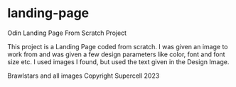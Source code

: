 # landing-page
Odin Landing Page From Scratch Project

This project is a Landing Page coded from scratch. I was given an image to work from and was given a few design parameters like color, font and font size etc. I used images I found, but used the text given in the Design Image. 

Brawlstars and all images Copyright Supercell 2023


<!-- TODO: -->
<!-- 1: Update page with my own text and links  -->
<!-- 2: Add comments to CSS file -->
<!-- 3: Fix the minor details I missed -->

<!-- Looking back I realize now that I could've combined some selectors in the css file to save time and css lines coded. -->
